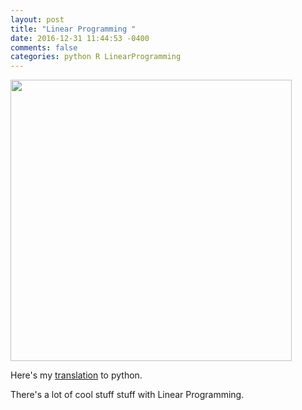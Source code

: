 ```yaml
---
layout: post
title: "Linear Programming "
date: 2016-12-31 11:44:53 -0400
comments: false
categories: python R LinearProgramming
---
```


<img src="https://storage.googleapis.com/montco-stats/imagesUploaded/Screenshot2016-12-3111.46.10.png" width="450">

Here's my [translation](https://www.kaggle.com/mchirico/d/mchirico/montcoalert/linear-programming) to python.

There's a lot of cool stuff stuff with Linear Programming.

<script src="https://gist.github.com/mchirico/8842b72b86df212f5e2431e3ab073fa8.js"></script>

<script>(function(d, s, id) {
  var js, fjs = d.getElementsByTagName(s)[0];
  if (d.getElementById(id)) return;
  js = d.createElement(s); js.id = id;
  js.src = "//connect.facebook.net/en_US/sdk.js#xfbml=1&version=v2.8&appId=671657696349259";
  fjs.parentNode.insertBefore(js, fjs);
}(document, 'script', 'facebook-jssdk'));</script>

<!--  Enter text below, if you want -->
